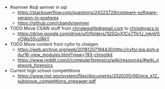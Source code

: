 - #semver #sql semver in sql
	- https://stackoverflow.com/questions/24223729/compare-software-version-in-postgres
	- https://github.com/cbandy/semver
- TODO Move CSAW stuff from chrislegolife@gmail.com to chris@vgcs.io
	- https://drive.google.com/drive/u/0/folders/1QSQvX1Co711n1J_mknVSyOWo55vzIRkY
- TODO Move content from cyfor to chalgen
	- https://web.archive.org/web/20181207194430/http://cyfor.isis.poly.edu/16-view_modules.html?view=193-chrootkit
	- https://www.reddit.com/r/computerforensics/wiki/resources/#wiki_network_forensics
- Current high school competititons
	- https://www.nist.gov/system/files/documents/2020/05/06/nice_k12_subgroup_competitions_onepager.pdf